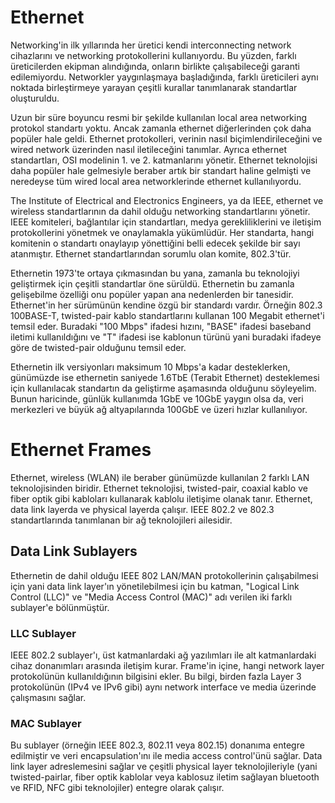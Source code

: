 # Ethernet 

Networking'in ilk yıllarında her üretici kendi interconnecting network cihazlarını ve networking protokollerini kullanıyordu. Bu yüzden, farklı üreticilerden ekipman alındığında, onların birlikte çalışabileceği garanti edilemiyordu. Networkler yaygınlaşmaya başladığında, farklı üreticileri aynı noktada birleştirmeye yarayan çeşitli kurallar tanımlanarak standartlar oluşturuldu.

Uzun bir süre boyuncu resmi bir şekilde kullanılan local area networking protokol standartı yoktu. Ancak zamanla ethernet diğerlerinden çok daha popüler hale geldi. Ethernet protokolleri, verinin nasıl biçimlendirileceğini ve wired network üzerinden nasıl iletileceğini tanımlar. Ayrıca ethernet standartları, OSI modelinin 1. ve 2. katmanlarını yönetir. Ethernet teknolojisi daha popüler hale gelmesiyle beraber artık bir standart haline gelmişti ve neredeyse tüm wired local area networklerinde ethernet kullanılıyordu.

The Institute of Electrical and Electronics Engineers, ya da IEEE, ethernet ve wireless standartlarının da dahil olduğu networking standartlarını yönetir. IEEE komiteleri, bağlantılar için standartları, medya gerekliliklerini ve iletişim protokollerini yönetmek ve onaylamakla yükümlüdür. Her standarta, hangi komitenin o standartı onaylayıp yönettiğini belli edecek şekilde bir sayı atanmıştır. Ethernet standartlarından sorumlu olan komite, 802.3'tür. 

Ethernetin 1973'te ortaya çıkmasından bu yana, zamanla bu teknolojiyi geliştirmek için çeşitli standartlar öne sürüldü. Ethernetin bu zamanla gelişebilme özelliği onu popüler yapan ana nedenlerden bir tanesidir. Ethernet'in her sürümünün kendine özgü bir standardı vardır. Örneğin 802.3 100BASE-T, twisted-pair kablo standartlarını kullanan 100 Megabit ethernet'i temsil eder. Buradaki "100 Mbps" ifadesi hızını, "BASE" ifadesi baseband iletimi kullanıldığını ve "T" ifadesi ise kablonun türünü yani buradaki ifadeye göre de twisted-pair olduğunu temsil eder.

Ethernetin ilk versiyonları maksimum 10 Mbps'a kadar desteklerken, günümüzde ise ethernetin saniyede 1.6TbE (Terabit Ethernet) desteklemesi için kullanılacak standartın da geliştirme aşamasında olduğunu söyleyelim. Bunun haricinde, günlük kullanımda 1GbE ve 10GbE yaygın olsa da, veri merkezleri ve büyük ağ altyapılarında 100GbE ve üzeri hızlar kullanılıyor.

# Ethernet Frames

Ethernet, wireless (WLAN) ile beraber günümüzde kullanılan 2 farklı LAN teknolojisinden biridir. Ethernet teknolojisi, twisted-pair, coaxial kablo ve fiber optik gibi kabloları kullanarak kablolu iletişime olanak tanır. Ethernet, data link layerda ve physical layerda çalışır. IEEE 802.2 ve 802.3 standartlarında tanımlanan bir ağ teknolojileri ailesidir.

## Data Link Sublayers

Ethernetin de dahil olduğu IEEE 802 LAN/MAN protokollerinin çalışabilmesi için yani data link layer'ın yönetilebilmesi için bu katman, "Logical Link Control (LLC)" ve "Media Access Control (MAC)" adı verilen iki farklı sublayer'e bölünmüştür.

### LLC Sublayer

IEEE 802.2 sublayer'ı, üst katmanlardaki ağ yazılımları ile alt katmanlardaki cihaz donanımları arasında iletişim kurar. Frame'in içine, hangi network layer protokolünün kullanıldığının bilgisini ekler. Bu bilgi, birden fazla Layer 3 protokolünün (IPv4 ve IPv6 gibi) aynı network interface ve media üzerinde çalışmasını sağlar.

### MAC Sublayer

Bu sublayer (örneğin IEEE 802.3, 802.11 veya 802.15) donanıma entegre edilmiştir ve veri encapsulation'ını ile media access control'ünü sağlar. Data link layer adreslemesini sağlar ve çeşitli physical layer teknolojileriyle (yani twisted-pairlar, fiber optik kablolar veya kablosuz iletim sağlayan bluetooth ve RFID, NFC gibi teknolojiler) entegre olarak çalışır.




